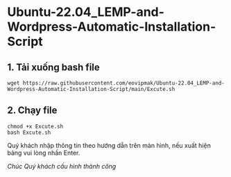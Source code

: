 # Ubuntu-22.04_LEMP-and-Wordpress-Automatic-Installation-Script

## 1. Tải xuống bash file

```
wget https://raw.githubusercontent.com/eovipmak/Ubuntu-22.04_LEMP-and-Wordpress-Automatic-Installation-Script/main/Excute.sh
```
## 2. Chạy file

```
chmod +x Excute.sh
bash Excute.sh
```
Quý khách nhập thông tin theo hướng dẫn trên màn hình, nếu xuất hiện bảng vui lòng nhấn Enter.

*Chúc Quý khách cấu hình thành công*
